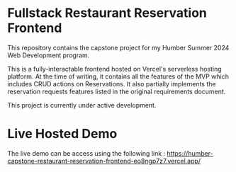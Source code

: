 # Fullstack Restaurant Reservation Frontend

This repository contains the capstone project for my Humber Summer 2024 Web Development program.

This is a fully-interactable frontend hosted on Vercel's serverless hosting platform. At the time of writing, it contains all the features of the MVP which includes CRUD actions on Reservations. It also partially implements the reservation requests features listed in the original requirements document.

This project is currently under active development.

# Live Hosted Demo

The live demo can be access using the following link : https://humber-capstone-restaurant-reservation-frontend-eo8ngp7z7.vercel.app/
